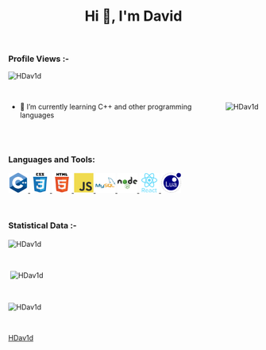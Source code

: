 <h1 align="center">Hi 👋, I'm David</h1>

<br>

<p align="right"> <h3>Profile Views :-</h3> <img src="https://komarev.com/ghpvc/?username=HDav1d&label=Profile%20views&color=0e75b6&style=flat"
    alt="HDav1d" /> 
  </p>

<br>

<p><img align="right" src="https://github.com/HDav1d/HDav1d/blob/main/animation_500_kxa883sd.gif" alt="HDav1d" /></p>


- 🌱 I’m currently learning C++ and other programming languages
<br>

<br>

<h3 align="left">Languages and Tools:</h3>
<p align="left"> <a href="https://www.w3schools.com/cpp/" target="_blank" rel="noreferrer">
    <img src="https://raw.githubusercontent.com/devicons/devicon/master/icons/cplusplus/cplusplus-original.svg"
      alt="cplusplus" width="40" height="40" /> </a> <a href="https://www.w3schools.com/css/" target="_blank"
    rel="noreferrer"> <img
      src="https://raw.githubusercontent.com/devicons/devicon/master/icons/css3/css3-original-wordmark.svg" alt="css3"
      width="40" height="40" /> </a> <a href="https://www.w3.org/html/" target="_blank" rel="noreferrer"> <img
      src="https://raw.githubusercontent.com/devicons/devicon/master/icons/html5/html5-original-wordmark.svg"
      alt="html5" width="40" height="40" /> </a> <a href="https://developer.mozilla.org/en-US/docs/Web/JavaScript" target="_blank"
    rel="noreferrer"> <img
      src="https://raw.githubusercontent.com/devicons/devicon/master/icons/javascript/javascript-original.svg"
      alt="javascript" width="40" height="40" /> </a> <a href="https://www.mysql.com/" target="_blank" rel="noreferrer"> <img
      src="https://raw.githubusercontent.com/devicons/devicon/master/icons/mysql/mysql-original-wordmark.svg"
      alt="mysql" width="40" height="40" /> </a> </a> <a href="https://nodejs.org" target="_blank" rel="noreferrer"> <img
      src="https://raw.githubusercontent.com/devicons/devicon/master/icons/nodejs/nodejs-original-wordmark.svg"
      alt="nodejs" width="40" height="40" /> </a> <a href="https://reactjs.org/" target="_blank" rel="noreferrer"> <img
      src="https://raw.githubusercontent.com/devicons/devicon/master/icons/react/react-original-wordmark.svg"
      alt="react" width="40" height="40" /> </a> <a href="https://www.lua.org/" target="_blank" rel="noreferrer"> <img
      src="https://raw.githubusercontent.com/devicons/devicon/master/icons/lua/lua-original.svg" alt="lua" width="40" height="40" /> </a> </p>

<br>

<h3>Statistical Data :-</h3>
<p><img align="center"
    src="https://github-readme-stats.vercel.app/api/top-langs?username=HDav1d&show_icons=true&locale=en&bg_color=0d1117&text_color=ffffff&layout=compact"
    alt="HDav1d" 
    bg_color=#808080/></p>

<br>

<p>&nbsp;<img align="center" src="https://github-readme-stats.vercel.app/api?username=HDav1d&show_icons=true&locale=en&bg_color=0d1117&text_color=ffffff&repo=convoychat"
    alt="HDav1d" /></p>

<br>

<p><img align="center" src="https://github-readme-streak-stats.herokuapp.com/?user=HDav1d&theme=dark&background=0d1117&date_format=M%20j%5B%2C%20Y%5D" alt="HDav1d" /></p>
      
<p align="left"> <a href="https://twitter.com/" target="blank"><img
      src="https://img.shields.io/twitter/follow/?logo=twitter&style=for-the-badge" alt="" /></a> </p>

[HDav1d](https://github.com/HDav1d)
